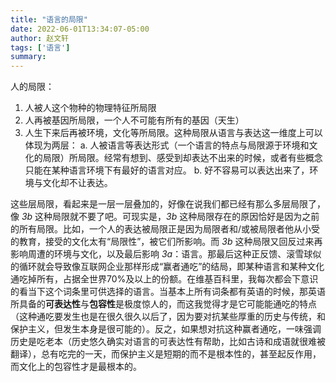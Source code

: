```yaml
---
title: "语言的局限"
date: 2022-06-01T13:34:07-05:00
author: 赵文轩
tags: ['语言']
summary: 
---
```


人的局限：
1. 人被人这个物种的物理特征所局限
2. 人再被基因所局限，一个人不可能有所有的基因（天生）
3. 人生下来后再被环境，文化等所局限。这种局限从语言与表达这一维度上可以体现为两层：
   a. 人被语言等表达形式（一个语言的特点与局限源于环境和文化的局限）所局限。经常有想到、感受到却表达不出来的时候，或者有些概念只能在某种语言环境下有最好的语言对应。
   b. 好不容易可以表达出来了，环境与文化却不让表达。

这些层局限，看起来是一层一层叠加的，好像在说我们都已经有那么多层局限了，像 *3b* 这种局限就不要了吧。可现实是，*3b* 这种局限存在的原因恰好是因为之前的所有局限。比如，一个人的表达被局限正是因为局限者和/或被局限者他从小受的教育，接受的文化太有“局限性”，被它们所影响。而 *3b* 这种局限又回反过来再影响周遭的环境与文化，以及最后影响 *3a*：语言。那最后这种正反馈、滚雪球似的循环就会导致像互联网企业那样形成“赢者通吃”的结局，即某种语言和某种文化通吃掉所有，占据全世界70%及以上的份额。在维基百科里，我每次都会下意识的看当下这个词条里可供选择的语言。当基本上所有词条都有英语的时候，那英语所具备的**可表达性**与**包容性**是极度惊人的，而这我觉得才是它可能能通吃的特点（这种通吃要发生也是在很久很久以后了，因为要对抗某些厚重的历史与传统，和保护主义，但发生本身是很可能的）。反之，如果想对抗这种赢者通吃，一味强调历史是吃老本（历史悠久确实对语言的可表达性有帮助，比如古诗和成语就很难被翻译），总有吃完的一天，而保护主义是短期的而不是根本性的，甚至起反作用，而文化上的包容性才是最根本的。

